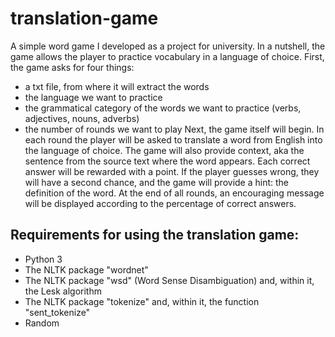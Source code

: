 # translation-game
A simple word game I developed as a project for university. In a nutshell, the game allows the player to practice vocabulary in a language of choice. 
First, the game asks for four things:
- a txt file, from where it will extract the words
- the language we want to practice
- the grammatical category of the words we want to practice (verbs, adjectives, nouns, adverbs)
- the number of rounds we want to play
Next, the game itself will begin. In each round the player will be asked to translate a word from English into the language of choice. The game will also provide context, aka the sentence from the source text where the word appears. Each correct answer will be rewarded with a point. If the player guesses wrong, they will have a second chance, and the game will provide a hint: the definition of the word. At the end of all rounds, an encouraging message will be displayed according to the percentage of correct answers.

## Requirements for using the translation game:
- Python 3
- The NLTK package "wordnet"
- The NLTK package "wsd" (Word Sense Disambiguation) and, within it, the Lesk algorithm
- The NLTK package "tokenize" and, within it, the function "sent_tokenize"
- Random
